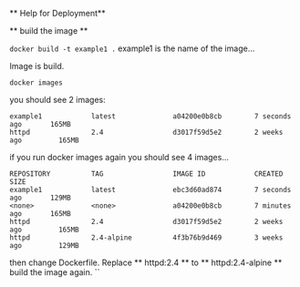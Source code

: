 ** Help for Deployment**

** build the image **

`docker build -t example1 .`
example1 is the name of the image...

Image is build.

`docker images`

you should see 2 images:

``` 
example1            latest              a04200e0b8cb        7 seconds ago       165MB
httpd               2.4                 d3017f59d5e2        2 weeks ago         165MB
```
if you run docker images again you should see 4 images...

```
REPOSITORY          TAG                 IMAGE ID            CREATED             SIZE
example1            latest              ebc3d60ad874        7 seconds ago       129MB
<none>              <none>              a04200e0b8cb        7 minutes ago       165MB
httpd               2.4                 d3017f59d5e2        2 weeks ago         165MB
httpd               2.4-alpine          4f3b76b9d469        3 weeks ago         129MB
```

then change Dockerfile. Replace ** httpd:2.4 ** to ** httpd:2.4-alpine **
build the image again.
``